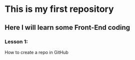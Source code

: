 # This is my first repository
## Here I will learn some Front-End coding
### Lesson 1:
How to create a repo in GitHub
